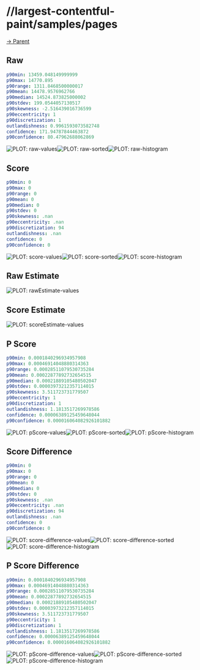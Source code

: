 
# //largest-contentful-paint/samples/pages

[→ Parent](../..)


## Raw


```yaml
p90min: 13459.048149999999
p90max: 14770.895
p90range: 1311.8468500000017
p90mean: 14478.9576962766
p90median: 14524.873825000002
p90stdev: 199.0544057130517
p90skewness: -2.516439016736599
p90eccentricity: 1
p90discretization: 1
outlandishness: 0.9961593073582748
confidence: 171.94787844463872
p90confidence: 80.47962688062869

```

![PLOT: raw-values](./raw/values.svg)![PLOT: raw-sorted](./raw/sorted.svg)![PLOT: raw-histogram](./raw/histogram.svg)
## Score


```yaml
p90min: 0
p90max: 0
p90range: 0
p90mean: 0
p90median: 0
p90stdev: 0
p90skewness: .nan
p90eccentricity: .nan
p90discretization: 94
outlandishness: .nan
confidence: 0
p90confidence: 0

```

![PLOT: score-values](./score/values.svg)![PLOT: score-sorted](./score/sorted.svg)![PLOT: score-histogram](./score/histogram.svg)
## Raw Estimate

![PLOT: rawEstimate-values](./rawEstimate/values.svg)
## Score Estimate

![PLOT: scoreEstimate-values](./scoreEstimate/values.svg)
## P Score


```yaml
p90min: 0.0001840296934957908
p90max: 0.00046914048880314363
p90range: 0.00028511079530735284
p90mean: 0.00022877892732654515
p90median: 0.00021889105480502047
p90stdev: 0.00003973212357114015
p90skewness: 3.511723731779507
p90eccentricity: 1
p90discretization: 1
outlandishness: 1.1813517269978586
confidence: 0.00006389125459648044
p90confidence: 0.000016064082926101882

```

![PLOT: pScore-values](./pScore/values.svg)![PLOT: pScore-sorted](./pScore/sorted.svg)![PLOT: pScore-histogram](./pScore/histogram.svg)
## Score Difference


```yaml
p90min: 0
p90max: 0
p90range: 0
p90mean: 0
p90median: 0
p90stdev: 0
p90skewness: .nan
p90eccentricity: .nan
p90discretization: 94
outlandishness: .nan
confidence: 0
p90confidence: 0

```

![PLOT: score-difference-values](./score-difference/values.svg)![PLOT: score-difference-sorted](./score-difference/sorted.svg)![PLOT: score-difference-histogram](./score-difference/histogram.svg)
## P Score Difference


```yaml
p90min: 0.0001840296934957908
p90max: 0.00046914048880314363
p90range: 0.00028511079530735284
p90mean: 0.00022877892732654515
p90median: 0.00021889105480502047
p90stdev: 0.00003973212357114015
p90skewness: 3.511723731779507
p90eccentricity: 1
p90discretization: 1
outlandishness: 1.1813517269978586
confidence: 0.00006389125459648044
p90confidence: 0.000016064082926101882

```

![PLOT: pScore-difference-values](./pScore-difference/values.svg)![PLOT: pScore-difference-sorted](./pScore-difference/sorted.svg)![PLOT: pScore-difference-histogram](./pScore-difference/histogram.svg)
